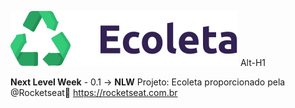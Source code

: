 <img src="public/assets/logo.svg"
      alt="Logo"
      align-items="center"/>
Alt-H1



**Next Level Week** - 0.1 -> **NLW** Projeto: Ecoleta proporcionado pela @Rocketseat🚀 https://rocketseat.com.br 

